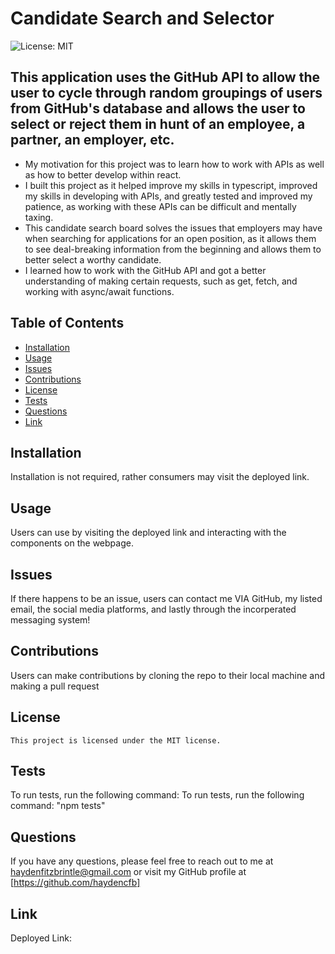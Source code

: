 
  # Candidate Search and Selector
  ![License: MIT](https://img.shields.io/badge/License-MIT-yellow.svg)

  ## This application uses the GitHub API to allow the user to cycle through random groupings of users from GitHub's database and allows the user to select or reject them in hunt of an employee, a partner, an employer, etc.

  - My motivation for this project was to learn how to work with APIs as well as how to better develop within react.
  - I built this project as it helped improve my skills in typescript, improved my skills in developing with APIs, and greatly tested and improved my patience, as working with these APIs can be difficult and mentally taxing. 
  - This candidate search board solves the issues that employers may have when searching for applications for an open position, as it allows them to see deal-breaking information from the beginning and allows them to better select a worthy candidate.
  - I learned how to work with the GitHub API and got a better understanding of making certain requests, such as get, fetch, and working with async/await functions.

  ## Table of Contents
  - [Installation](#installation)
  - [Usage](#usage)
  - [Issues](#issues)
  - [Contributions](#contributions)
  - [License](#license)
  - [Tests](#tests)
  - [Questions](#questions)
  - [Link](#link)

  ## Installation
  Installation is not required, rather consumers may visit the deployed link.

  ## Usage
  Users can use by visiting the deployed link and interacting with the components on the webpage.

  ## Issues
  If there happens to be an issue, users can contact me VIA GitHub, my listed email, the social media platforms, and lastly through the incorperated messaging system!

  ## Contributions
  Users can make contributions by cloning the repo to their local machine and making a pull request

  ## License
    This project is licensed under the MIT license.

  ## Tests
  To run tests, run the following command: To run tests, run the following command: "npm tests"

  ## Questions
  If you have any questions, please feel free to reach out to me at haydenfitzbrintle@gmail.com or visit my GitHub profile at [https://github.com/haydencfb]

  ## Link
  Deployed Link: 
